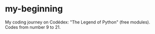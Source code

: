 # my-beginning
My coding journey on Codédex: "The Legend of Python" (free modules). Codes from number 9 to 21.
